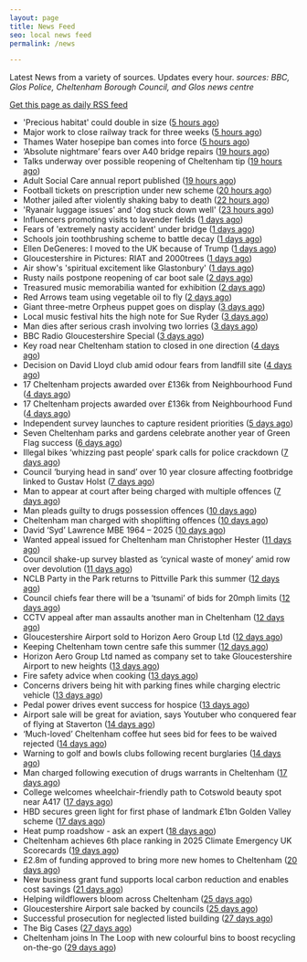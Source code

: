 ```yaml
---
layout: page
title: News Feed
seo: local news feed
permalink: /news

---
```


Latest News from a variety of sources. Updates every hour.
_sources: BBC, Glos Police, Cheltenham Borough Council, and Glos news centre_

[Get this page as daily RSS feed](/daily.rss)

<!-- news_marker starts -->
- 'Precious habitat' could double in size ([5 hours ago](https://www.bbc.com/news/articles/c89ez0zpegko))
- Major work to close railway track for three weeks ([5 hours ago](https://www.bbc.com/news/articles/c0epj8dxvleo))
- Thames Water hosepipe ban comes into force ([5 hours ago](https://www.bbc.com/news/articles/c9qxzy3dznjo))
- ‘Absolute nightmare’ fears over A40 bridge repairs ([19 hours ago](https://gloucesternewscentre.co.uk/absolute-nightmare-fears-over-a40-bridge-repairs/))
- Talks underway over possible reopening of Cheltenham tip ([19 hours ago](https://gloucesternewscentre.co.uk/talks-underway-over-possible-reopening-of-cheltenham-tip/))
- Adult Social Care annual report published ([19 hours ago](https://gloucesternewscentre.co.uk/adult-social-care-annual-report-published/))
- Football tickets on prescription under new scheme ([20 hours ago](https://www.bbc.com/news/articles/cpwqgqnxw97o))
- Mother jailed after violently shaking baby to death ([22 hours ago](https://www.bbc.com/news/articles/cwyq0wjq82lo))
- 'Ryanair luggage issues' and 'dog stuck down well' ([23 hours ago](https://www.bbc.com/news/articles/c5ylnljd4lvo))
- Influencers promoting visits to lavender fields ([1 days ago](https://www.bbc.com/news/videos/cev030yrnndo))
- Fears of 'extremely nasty accident' under bridge ([1 days ago](https://www.bbc.com/news/articles/cwyqeg7yq9eo))
- Schools join toothbrushing scheme to battle decay ([1 days ago](https://www.bbc.com/news/articles/cd78pln81pvo))
- Ellen DeGeneres: I moved to the UK because of Trump ([1 days ago](https://www.bbc.com/news/articles/c8d638rrndzo))
- Gloucestershire in Pictures: RIAT and 2000trees ([1 days ago](https://www.bbc.com/news/articles/crmvp9rxg7yo))
- Air show's 'spiritual excitement like Glastonbury' ([1 days ago](https://www.bbc.com/news/articles/cjrlxvgyp57o))
- Rusty nails postpone reopening of car boot sale ([2 days ago](https://www.bbc.com/news/articles/cm207pe9xx9o))
- Treasured music memorabilia wanted for exhibition ([2 days ago](https://www.bbc.com/news/articles/ce83kdkmrymo))
- Red Arrows team using vegetable oil to fly ([2 days ago](https://www.bbc.com/news/articles/czeyzdp60zjo))
- Giant three-metre Orpheus puppet goes on display ([3 days ago](https://www.bbc.com/news/articles/c8rp232x0zvo))
- Local music festival hits the high note for Sue Ryder ([3 days ago](https://gloucesternewscentre.co.uk/local-music-festival-hits-the-high-note-for-sue-ryder/))
- Man dies after serious crash involving two lorries ([3 days ago](https://www.bbc.com/news/articles/crk65744rm4o))
- BBC Radio Gloucestershire Special ([3 days ago](https://www.bbc.co.uk/sounds/play/p0lqz0z2))
- Key road near Cheltenham station to closed in one direction ([4 days ago](https://gloucesternewscentre.co.uk/key-road-near-cheltenham-station-to-closed-in-one-direction/))
- Decision on David Lloyd club amid odour fears from landfill site ([4 days ago](https://gloucesternewscentre.co.uk/decision-on-david-lloyd-club-amid-odour-fears-from-landfill-site/))
- 17 Cheltenham projects awarded over £136k from Neighbourhood Fund ([4 days ago](https://gloucesternewscentre.co.uk/17-cheltenham-projects-awarded-over-136k-from-neighbourhood-fund/))
- 17 Cheltenham projects awarded over £136k from Neighbourhood Fund ([4 days ago](https://www.cheltenham.gov.uk/news/article/3036/17_cheltenham_projects_awarded_over_136k_from_neighbourhood_fund))
- Independent survey launches to capture resident priorities ([5 days ago](https://www.cheltenham.gov.uk/news/article/3035/independent_survey_launches_to_capture_resident_priorities))
- Seven Cheltenham parks and gardens celebrate another year of Green Flag success ([6 days ago](https://www.cheltenham.gov.uk/news/article/3034/seven_cheltenham_parks_and_gardens_celebrate_another_year_of_green_flag_success))
- Illegal bikes ‘whizzing past people’ spark calls for police crackdown ([7 days ago](https://gloucesternewscentre.co.uk/illegal-bikes-whizzing-past-people-spark-calls-for-police-crackdown/))
- Council ‘burying head in sand’ over 10 year closure affecting footbridge linked to Gustav Holst ([7 days ago](https://gloucesternewscentre.co.uk/council-burying-head-in-sand-over-10-year-closure-affecting-footbridge-linked-to-gustav-holst/))
- Man to appear at court after being charged with multiple offences ([7 days ago](https://gloucesternewscentre.co.uk/man-to-appear-at-court-after-being-charged-with-multiple-offences/))
- Man pleads guilty to drugs possession offences ([10 days ago](https://gloucesternewscentre.co.uk/man-pleads-guilty-to-drugs-possession-offences/))
- Cheltenham man charged with shoplifting offences ([10 days ago](https://gloucesternewscentre.co.uk/cheltenham-man-charged-with-shoplifting-offences/))
- David ‘Syd’ Lawrence MBE 1964 – 2025 ([10 days ago](https://www.bbc.co.uk/sounds/play/p0lpkk2r))
- Wanted appeal issued for Cheltenham man Christopher Hester ([11 days ago](https://gloucesternewscentre.co.uk/wanted-appeal-issued-for-cheltenham-man-christopher-hester/))
- Council shake-up survey blasted as ‘cynical waste of money’ amid row over devolution ([11 days ago](https://gloucesternewscentre.co.uk/council-shake-up-survey-blasted-as-cynical-waste-of-money-amid-row-over-devolution/))
- NCLB Party in the Park returns to Pittville Park this summer ([12 days ago](https://www.cheltenham.gov.uk/news/article/3033/nclb_party_in_the_park_returns_to_pittville_park_this_summer))
- Council chiefs fear there will be a ‘tsunami’ of bids for 20mph limits ([12 days ago](https://gloucesternewscentre.co.uk/council-chiefs-fear-there-will-be-a-tsunami-of-bids-for-20mph-limits/))
- CCTV appeal after man assaults another man in Cheltenham ([12 days ago](https://gloucesternewscentre.co.uk/cctv-appeal-after-man-assaults-another-man-in-cheltenham/))
- Gloucestershire Airport sold to Horizon Aero Group Ltd ([12 days ago](https://gloucesternewscentre.co.uk/gloucestershire-airport-sold-to-horizon-aero-group-ltd/))
- Keeping Cheltenham town centre safe this summer ([12 days ago](https://www.cheltenham.gov.uk/news/article/3032/keeping_cheltenham_town_centre_safe_this_summer))
- Horizon Aero Group Ltd named as company set to take Gloucestershire Airport to new heights ([13 days ago](https://www.cheltenham.gov.uk/news/article/3031/horizon_aero_group_ltd_named_as_company_set_to_take_gloucestershire_airport_to_new_heights))
- Fire safety advice when cooking ([13 days ago](https://gloucesternewscentre.co.uk/fire-safety-advice-when-cooking/))
- Concerns drivers being hit with parking fines while charging electric vehicle ([13 days ago](https://gloucesternewscentre.co.uk/concerns-drivers-being-hit-with-parking-fines-while-charging-electric-vehicle/))
- Pedal power drives event success for hospice ([13 days ago](https://gloucesternewscentre.co.uk/pedal-power-drives-event-success-for-hospice/))
- Airport sale will be great for aviation, says Youtuber who conquered fear of flying at Staverton ([14 days ago](https://gloucesternewscentre.co.uk/airport-sale-will-be-great-for-aviation-says-youtuber-who-conquered-fear-of-flying-at-staverton/))
- ‘Much-loved’ Cheltenham coffee hut sees bid for fees to be waived rejected ([14 days ago](https://gloucesternewscentre.co.uk/much-loved-cheltenham-coffee-hut-sees-bid-for-fees-to-be-waived-rejected/))
- Warning to golf and bowls clubs following recent burglaries ([14 days ago](https://gloucesternewscentre.co.uk/warning-to-golf-and-bowls-clubs-following-recent-burglaries/))
- Man charged following execution of drugs warrants in Cheltenham ([17 days ago](https://gloucesternewscentre.co.uk/man-charged-following-execution-of-drugs-warrants-in-cheltenham-2/))
- College welcomes wheelchair-friendly path to Cotswold beauty spot near A417 ([17 days ago](https://gloucesternewscentre.co.uk/college-welcomes-wheelchair-friendly-path-to-cotswold-beauty-spot-near-a417/))
- HBD secures green light for first phase of landmark £1bn Golden Valley scheme ([17 days ago](https://www.cheltenham.gov.uk/news/article/3030/hbd_secures_green_light_for_first_phase_of_landmark_1bn_golden_valley_scheme))
- Heat pump roadshow - ask an expert ([18 days ago](https://www.cheltenham.gov.uk/news/article/3029/heat_pump_roadshow_-_ask_an_expert))
- Cheltenham achieves 6th place ranking in 2025 Climate Emergency UK Scorecards ([19 days ago](https://www.cheltenham.gov.uk/news/article/3028/cheltenham_achieves_6th_place_ranking_in_2025_climate_emergency_uk_scorecards))
- £2.8m of funding approved to bring more new homes to Cheltenham ([20 days ago](https://www.cheltenham.gov.uk/news/article/3027/28m_of_funding_approved_to_bring_more_new_homes_to_cheltenham))
- New business grant fund supports local carbon reduction and enables cost savings ([21 days ago](https://www.cheltenham.gov.uk/news/article/3026/new_business_grant_fund_supports_local_carbon_reduction_and_enables_cost_savings))
- Helping wildflowers bloom across Cheltenham ([25 days ago](https://www.cheltenham.gov.uk/news/article/3025/helping_wildflowers_bloom_across_cheltenham))
- Gloucestershire Airport sale backed by councils ([25 days ago](https://www.cheltenham.gov.uk/news/article/3024/gloucestershire_airport_sale_backed_by_councils))
- Successful prosecution for neglected listed building ([27 days ago](https://www.cheltenham.gov.uk/news/article/3023/successful_prosecution_for_neglected_listed_building))
- The Big Cases ([27 days ago](https://www.bbc.co.uk/iplayer/episode/m001z7w2))
- Cheltenham joins In The Loop with new colourful bins to boost recycling on-the-go ([29 days ago](https://www.cheltenham.gov.uk/news/article/3022/cheltenham_joins_in_the_loop_with_new_colourful_bins_to_boost_recycling_on-the-go))

<!-- news_marker ends -->
